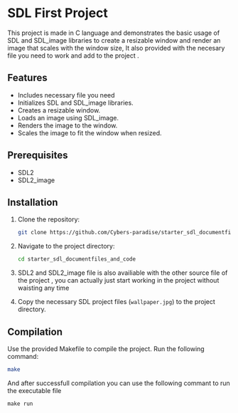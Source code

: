 # SDL First Project

This project is made in C language and demonstrates the basic usage of SDL and SDL_image libraries to create a resizable window and render an image that scales with the window size, It also provided with the necesary file you need to work and add to the project .

## Features

- Includes necessary file you need 
- Initializes SDL and SDL_image libraries.
- Creates a resizable window.
- Loads an image using SDL_image.
- Renders the image to the window.
- Scales the image to fit the window when resized.

## Prerequisites

- SDL2
- SDL2_image

## Installation

1. Clone the repository:
    ```sh
    git clone https://github.com/Cybers-paradise/starter_sdl_documentfiles_and_code.git
    ```
2. Navigate to the project directory:
    ```sh
    cd starter_sdl_documentfiles_and_code
    ```
3. SDL2 and SDL2_image file is also availiable with the other source file of the project , you can actually just start working in the project without waisting any time 

4. Copy the necessary SDL project files (`wallpaper.jpg`) to the project directory.

## Compilation

Use the provided Makefile to compile the project. Run the following command:
```sh
make
```
And after successfull compilation you can use the following commant to run the executable file
```
make run
```
